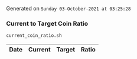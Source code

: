 Generated on `Sunday 03-October-2021 at 03:25:28`

### Current to Target Coin Ratio
`current_coin_ratio.sh`

Date|Current|Target|Ratio
---|---|---|---
